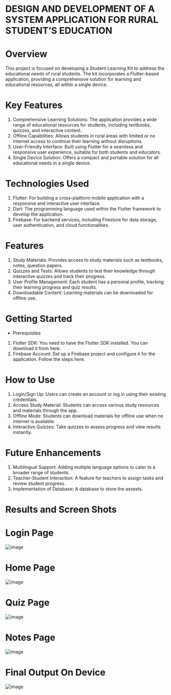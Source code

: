 # DESIGN AND DEVELOPMENT OF A SYSTEM APPLICATION FOR RURAL STUDENT’S EDUCATION
# Overview
This project is focused on developing a Student Learning Kit to address the educational needs of rural students. The kit incorporates a Flutter-based application, providing a comprehensive solution for learning and educational resources, all within a single device.

# Key Features
1. Comprehensive Learning Solutions: The application provides a wide range of educational resources for students, including textbooks, quizzes, and interactive content.
2. Offline Capabilities: Allows students in rural areas with limited or no internet access to continue their learning without disruptions.
3. User-Friendly Interface: Built using Flutter for a seamless and responsive user experience, suitable for both students and educators.
4. Single Device Solution: Offers a compact and portable solution for all educational needs in a single device.

# Technologies Used
1. Flutter: For building a cross-platform mobile application with a responsive and interactive user interface.
2. Dart: The programming language used within the Flutter framework to develop the application.
3. Firebase: For backend services, including Firestore for data storage, user authentication, and cloud functionalities.

# Features
1. Study Materials: Provides access to study materials such as textbooks, notes, question papers.
2. Quizzes and Tests: Allows students to test their knowledge through interactive quizzes and track their progress.
3. User Profile Management: Each student has a personal profile, tracking their learning progress and quiz results.
4. Downloadable Content: Learning materials can be downloaded for offline use.

# Getting Started
* Prerequisites
1. Flutter SDK: You need to have the Flutter SDK installed. You can download it from here.
2. Firebase Account: Set up a Firebase project and configure it for the application. Follow the steps here.

# How to Use
1. Login/Sign Up: Users can create an account or log in using their existing credentials.
2. Access Study Material: Students can access various study resources and materials through the app.
3. Offline Mode: Students can download materials for offline use when no internet is available.
4. Interactive Quizzes: Take quizzes to assess progress and view results instantly.

# Future Enhancements
1. Multilingual Support: Adding multiple language options to cater to a broader range of students.
2. Teacher-Student Interaction: A feature for teachers to assign tasks and review student progress.
3. Implementation of Database: A database to store the assests. 

# Results and Screen Shots
# Login Page
![image](https://github.com/user-attachments/assets/e34d2859-0a00-4543-8ae6-7f8ef0e05657)

# Home Page
![image](https://github.com/user-attachments/assets/69a4029c-b08f-4cff-9ec0-9e7b7bef822c)

# Quiz Page
![image](https://github.com/user-attachments/assets/fb43c80c-f83b-4522-90a2-1c64595537d5)

# Notes Page
![image](https://github.com/user-attachments/assets/c0402c49-62f6-4ebc-9ec5-a60a4e0449af)

# Final Output On Device
![image](https://github.com/user-attachments/assets/098cf711-7a82-4180-b2aa-a0d0a87cbcc0)




